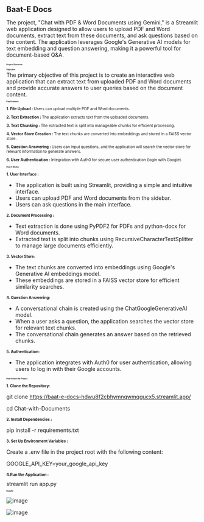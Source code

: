 <h1 style="font-size: 20px;"><b>Baat-E Docs</b></h1>

The project, "Chat with PDF & Word Documents using Gemini," is a Streamlit web application designed to allow users to upload PDF and Word documents, extract text from these documents, and ask questions based on the content. The application leverages Google's Generative AI models for text embedding and question answering, making it a powerful tool for document-based Q&A.

<h1 style="font-size: 5px;"><b>Project Overview</b></h1>

<h1 style="font-size: 5px;"><b>Objective:</b></h1>
The primary objective of this project is to create an interactive web application that can extract text from uploaded PDF and Word documents and provide accurate answers to user queries based on the document content.

<h1 style="font-size: 5px;"><b>Key Features:</b></h1>

<p style="font-size: 10px;"><b>1. File Upload : </b> Users can upload multiple PDF and Word documents.</p>

<p style="font-size: 10px;"><b>2. Text Extraction : </b> The application extracts text from the uploaded documents.</p>

<p style="font-size: 10px;"><b>3. Text Chunking : </b>  The extracted text is split into manageable chunks for efficient processing.</p>

<p style="font-size: 10px;"><b>4. Vector Store Creation : </b> The text chunks are converted into embeddings and stored in a FAISS vector store.</p>

<p style="font-size: 10px;"><b>5. Question Answering : </b> Users can input questions, and the application will search the vector store for relevant information to generate answers.</p>

<p style="font-size: 10px;"><b>6. User Authentication : </b> Integration with Auth0 for secure user authentication (login with Google).</p>

<h1 style="font-size: 5px;"><b>How It Works</b></h1>

<p style="font-size: 10px;"><b>1. User Interface :</b></p>

* The application is built using Streamlit, providing a simple and intuitive interface.
* Users can upload PDF and Word documents from the sidebar.
* Users can ask questions in the main interface.
  
<p style="font-size: 10px;"><b>2. Document Processing :</b></p>

* Text extraction is done using PyPDF2 for PDFs and python-docx for Word documents.
* Extracted text is split into chunks using RecursiveCharacterTextSplitter to manage large documents efficiently.

<p style="font-size: 10px;"><b>3. Vector Store:</b></p>

* The text chunks are converted into embeddings using Google's Generative AI embeddings model.
* These embeddings are stored in a FAISS vector store for efficient similarity searches.

<p style="font-size: 10px;"><b>4. Question Answering:</b></p>

* A conversational chain is created using the ChatGoogleGenerativeAI model.
* When a user asks a question, the application searches the vector store for relevant text chunks.
* The conversational chain generates an answer based on the retrieved chunks.

<p style="font-size: 10px;"><b>5. Authentication:</b></p>

* The application integrates with Auth0 for user authentication, allowing users to log in with their Google accounts.

<h1 style="font-size: 5px;"><b>How to Run the Project</b></h1>

<p style="font-size: 10px;"><b>1. Clone the Repository:</b></p>

git clone https://baat-e-docs-hdwu8f2cbhymnqwmqgucx5.streamlit.app/

cd Chat-with-Documents

<p style="font-size: 10px;"><b>2. Install Dependencies :</b></p>

pip install -r requirements.txt

<p style="font-size: 10px;"><b>3. Set Up Environment Variables :</b></p>

Create a .env file in the project root with the following content:

GOOGLE_API_KEY=your_google_api_key

<p style="font-size: 10px;"><b>4.Run the Application :</b></p>
streamlit run app.py

<h1 style="font-size: 5px;"><b>Results</b></h1>


![image](https://github.com/user-attachments/assets/05278519-daf3-4135-824c-5c8902b97439)




![image](https://github.com/user-attachments/assets/eaa0cdd7-7e02-4340-9ca4-6f8c9a781709)

